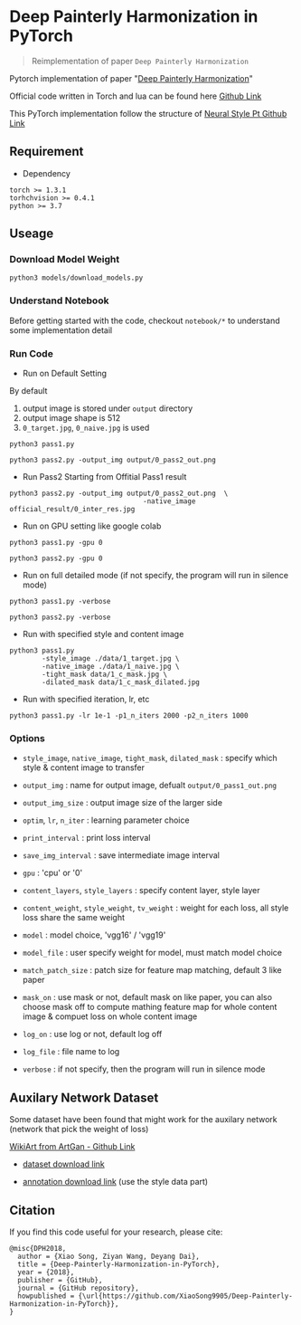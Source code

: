 # Deep Painterly Harmonization in PyTorch

> Reimplementation of paper `Deep Painterly Harmonization` 


Pytorch implementation of paper "[Deep Painterly Harmonization](https://arxiv.org/abs/1804.03189)"  


Official code written in Torch and lua can be found here [Github Link](https://github.com/luanfujun/deep-painterly-harmonization)

This PyTorch implementation follow the structure of [Neural Style Pt Github Link](https://github.com/jcjohnson/neural-style)


## Requirement

* Dependency 

```shell
torch >= 1.3.1 
torhchvision >= 0.4.1 
python >= 3.7
```



## Useage

### Download Model Weight

```shell
python3 models/download_models.py
```



### Understand Notebook

Before getting started with the code, checkout `notebook/*` to understand some implementation detail 



### Run Code

* Run on Default Setting 

By default

1. output image is stored under `output` directory 
2. output image shape is 512 
3. `0_target.jpg`, `0_naive.jpg` is used 

```shell
python3 pass1.py

python3 pass2.py -output_img output/0_pass2_out.png
```



* Run Pass2 Starting from Offitial Pass1 result 

```shell
python3 pass2.py -output_img output/0_pass2_out.png  \
								 -native_image official_result/0_inter_res.jpg
```



* Run on GPU setting like google colab 

```shell
python3 pass1.py -gpu 0

python3 pass2.py -gpu 0
```


* Run on full detailed mode (if not specify, the program will run in silence mode) 

```shell
python3 pass1.py -verbose

python3 pass2.py -verbose
```


* Run with specified style and content image 

```shell
python3 pass1.py 
        -style_image ./data/1_target.jpg \
        -native_image ./data/1_naive.jpg \
        -tight_mask data/1_c_mask.jpg \
        -dilated_mask data/1_c_mask_dilated.jpg
```



* Run with specified iteration, lr, etc 

```shell
python3 pass1.py -lr 1e-1 -p1_n_iters 2000 -p2_n_iters 1000 
```



### Options

* `style_image`, `native_image`, `tight_mask`, `dilated_mask` : specify which style & content image to transfer 

* `output_img` : name for output image, defualt `output/0_pass1_out.png`

* `output_img_size` : output image size of the larger side 

* `optim`, `lr`, `n_iter` : learning parameter choice 

* `print_interval` : print loss interval 

* `save_img_interval` : save intermediate image interval 

* `gpu` : 'cpu' or '0'

* `content_layers`, `style_layers` : specify content layer, style layer 

* `content_weight`, `style_weight`, `tv_weight` : weight for each loss, all style loss share the same weight 

* `model` : model choice, 'vgg16' / 'vgg19'

* `model_file` : user specify weight for model, must match model choice 

* `match_patch_size` : patch size for feature map matching, default 3 like paper 

* `mask_on` : use mask or not, default mask on like paper, you can also choose mask off to compute mathing feature map for whole content image & compuet loss on whole content image 

* `log_on` : use log or not, default log off 

* `log_file` : file name to log 

* `verbose` : if not specify, then the program will run in silence mode



## Auxilary Network Dataset

Some dataset have been found that might work for the auxilary network (network that pick the weight of loss)

[WikiArt from ArtGan - Github Link](https://github.com/cs-chan/ArtGAN/tree/master/WikiArt%20Dataset)

* [dataset download link](http://web.fsktm.um.edu.my/~cschan/source/ICIP2017/wikiart.zip)

* [annotation download link](http://web.fsktm.um.edu.my/~cschan/source/ICIP2017/wikiart_csv.zip)  (use the style data part)



## Citation 

If you find this code useful for your research, please cite:

```shell
@misc{DPH2018,
  author = {Xiao Song, Ziyan Wang, Deyang Dai},
  title = {Deep-Painterly-Harmonization-in-PyTorch},
  year = {2018},
  publisher = {GitHub},
  journal = {GitHub repository},
  howpublished = {\url{https://github.com/XiaoSong9905/Deep-Painterly-Harmonization-in-PyTorch}},
}
```

